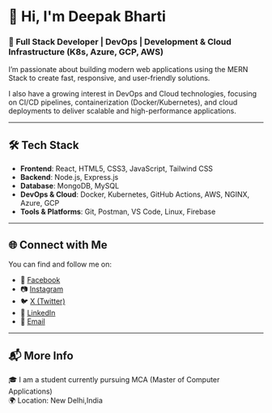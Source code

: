 # 👋 Hi, I'm Deepak Bharti

### 🚀 Full Stack Developer | DevOps | Development & Cloud Infrastructure (K8s, Azure, GCP, AWS)

I’m passionate about building modern web applications using the MERN Stack to create fast, responsive, and user-friendly solutions.

I also have a growing interest in DevOps and Cloud technologies, focusing on CI/CD pipelines, containerization (Docker/Kubernetes), and cloud deployments to deliver scalable and high-performance applications.



---

## 🛠️ Tech Stack

- **Frontend**: React, HTML5, CSS3, JavaScript, Tailwind CSS
- **Backend**: Node.js, Express.js
- **Database**: MongoDB, MySQL
- **DevOps & Cloud**: Docker, Kubernetes, GitHub Actions, AWS, NGINX, Azure, GCP
- **Tools & Platforms**: Git, Postman, VS Code, Linux, Firebase

---



## 🌐 Connect with Me

You can find and follow me on:

- 🔗 [Facebook](https://www.facebook.com/share/1Cpv6vEnW4/)
- 📷 [Instagram](https://instagram.com/_deepak.bharti_)
- 🐦 [X (Twitter)](https://x.com/deepak17122002)
- 💼 [LinkedIn](https://linkedin.com/in/deepakbhartix)
- 📧 [Email](https://mail.google.com/mail/?view=cm&fs=1&to=deepak17122002@gmail.com)




---

## 📬 More Info

🎓 I am a student currently pursuing MCA (Master of Computer Applications)
 <br/>🌍 Location: New Delhi,India
